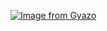 [![Image from Gyazo](https://i.gyazo.com/b0d20af7708d5df9f2fdf9e5c593db72.gif)](https://gyazo.com/b0d20af7708d5df9f2fdf9e5c593db72)
